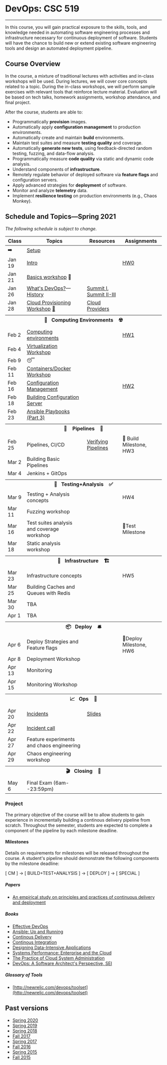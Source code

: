 # DevOps: CSC 519
-------------------------

In this course, you will gain practical exposure to the skills, tools, and knowledge needed in automating software engineering processes and infrastructure necessary for continuous deployment of software. Students will have the chance to build new or extend existing software engineering tools and design an automated deployment pipeline.

## Course Overview

In the course, a mixture of traditional lectures with activities and in-class workshops will be used.  During lectures, we will cover core concepts related to a topic. During the in-class workshops, we will perform sample exercises with relevant tools that reinforce lecture material.  Evaluation will be based on tech talks, homework assignments, workshop attendance, and final project.

After the course, students are able to:

* Programmatically **provision** images.
* Automatically apply **configuration management** to production environments.
* Automatically create and maintain **build** environments.
* Maintain test suites and measure **testing quality** and coverage.
* Automatically **generate new tests**, using feedback-directed random testing, fuzzing, and data-flow analysis.
* Programmatically measure **code quality** via static and dynamic code analysis.
* Understand components of **infrastructure**.
* Remotely regulate behavior of deployed software via **feature flags** and configuration servers.
* Apply advanced strategies for **deployment** of software.
* Monitor and analyze **telemetry** data.
* Implement **resilience testing** on production environments (e.g., Chaos Monkey).

## Schedule and Topics—Spring 2021

*The following schedule is subject to change.*

<!-- 
Jan 19 (HW0)
Jan 21 
Jan 26 
Jan 28

Feb 2 Computing Environments [M1] (HW1) 
Feb 4
Feb 11  
Feb 16
Feb 18

Feb 23 Pipelines (M2) HW2
Feb 25
Mar 2
Mar 4

Mar 9  Test  HW3
Mar 11
Mar 16
Mar 18

Mar 23 Infrastructure (M3) HW4 
Mar 25
Mar 30
Apr 1

Apr 6  Deploy HW5
Apr 8
Apr 13
Apr 15

Apr 20  Ops/Chaos
Apr 22
Apr 27
Apr 29

May 6 (Thursday) Exam -->

| Class    | Topics                           |  Resources | Assignments       |
|----------|----------------------------------|------------| ----------------  |
|  ➡️      | [Setup](Boot.md) 
| Jan 19  | [Intro](https://drive.google.com/file/d/1ieVJug_pqDZjZyATphZ6s16c2oNVhxGc/view?usp=sharing) | | [HW0](HW/HW0-Z.md) 
| Jan 21  | [Basics workshop](https://github.com/chrisparnin/EngineeringBasics) 🥾 
| Jan 26  | [What's DevOps?](https://drive.google.com/file/d/195ZTHWSdExT4crsfm7K47N6Fk5BqP8Bn/view?usp=sharing)—[History](https://drive.google.com/file/d/1vUti511jC2R9zXTlSgpw6Ssx7JrP8IrO/view?usp=sharing) | [Summit I](https://github.com/CSC-DevOps/Course/blob/master/Readings/AdagesI.pdf), [Summit II-III](https://github.com/CSC-DevOps/Course/blob/master/Readings/CACM_DevOps.pdf)  |
| Jan 28  | [Cloud Provisioning Workshop](https://github.com/CSC-DevOps/Provision) [📓](https://docable.cloud/chrisparnin/notebooks/provision/do.md) | [Cloud Providers](HW/Cloud-Providers.md) 
| <tr><th colspan=4> 🧱&nbsp;&nbsp;&nbsp;Computing Environments&nbsp;&nbsp;&nbsp; ☢️</th></tr> |
| Feb 2  | [Computing environments](https://drive.google.com/file/d/1JHVo22qVY1H6pm71aDhByaLCh5eYSnhR/view?usp=sharing) | | [HW1](HW/HW1-V.md)
| Feb 4  | [Virtualization Workshop](https://github.com/CSC-DevOps/VM)
| Feb 9   | 😴
| Feb 11  | [Containers/Docker Workshop](https://github.com/CSC-DevOps/Containers)
| Feb 16  | [Configuration Management](https://drive.google.com/file/d/1UXvPSku5R2_Ls_Hl75ukHJ53OtWOjpBF/view?usp=sharing) | | [HW2](HW/HW2-cm.md)
| Feb 18  | [Building Configuration Server](https://github.com/CSC-DevOps/CM)
| Feb 23  | [Ansible Playbooks (Part 3)](https://github.com/CSC-DevOps/CM/blob/master/Playbooks.md)
| <tr><th colspan=4> 🚰 &nbsp;&nbsp;&nbsp;Pipelines&nbsp;&nbsp;&nbsp; 🚀</th></tr> |
| Feb 25  | Pipelines, CI/CD | [Verifying Pipelines](Readings/DesirableProperties.pdf) | 💎 Build Milestone, HW3
| Mar 2   | Building Basic Pipelines
| Mar 4   | Jenkins + GitOps
| <tr><th colspan=4> 🧪&nbsp;&nbsp;&nbsp;Testing+Analysis&nbsp;&nbsp;&nbsp; ✅</th></tr> |
| Mar 9   | Testing + Analysis concepts | | HW4
| Mar 11   | Fuzzing workshop
| Mar 16   | Test suites analysis and coverage workshop | | 💎Test Milestone
| Mar 18   | Static analysis workshop
| <tr><th colspan=4> 🚧&nbsp;&nbsp;&nbsp;Infrastructure&nbsp;&nbsp;&nbsp; 🏗️</th></tr> |
| Mar 23   | Infrastructure concepts | | HW5
| Mar 25  | Building Caches and Queues with Redis
| Mar 30  | TBA
| Apr 1   | TBA
| <tr><th colspan=4> 📦&nbsp;&nbsp;&nbsp;Deploy&nbsp;&nbsp;&nbsp; 🛎️</th></tr> |
| Apr 6   | Deploy Strategies and Feature flags | |  💎Deploy Milestone, HW6
| Apr 8    | Deployment Workshop
| Apr 13    | Monitoring
| Apr 15    | Monitoring Workshop
| <tr><th colspan=4> 📈&nbsp;&nbsp;&nbsp;Ops&nbsp;&nbsp;&nbsp; 🧯</th></tr> |
| Apr 20   | [Incidents](https://learning.acm.org/techtalks/reliability) | [Slides](https://learning.acm.org/binaries/content/assets/leaning-center/webinar-slides/2020/oops_techtalk_lorinhochstein_slides.pdf) |
| Apr 22   | [Incident call](https://www.pagerduty.com/blog/incident-response-reenactment/)
| Apr 27   | Feature experiments and chaos engineering
| Apr 29   | Chaos engineering workshop
| <tr><th colspan=4> 🎬&nbsp;&nbsp;&nbsp;Closing&nbsp;&nbsp;&nbsp; 💯</th></tr> |
| May 6    | Final Exam (6am--23:59pm) |          |                   |

### Project

The primary objective of the course will be to allow students to gain experience in incrementally building a continous delivery pipeline from scratch.  Throughout the semester, students are expected to complete a component of the pipeline by each milestone deadline.

#### Milestones

Details on requirements for milestones will be released throughout the course.  A student's pipeline should demonstrate the following components by the milestone deadline:

[ CM ] -> [ BUILD+TEST+ANALYSIS ] -> [ DEPLOY ] -> [ SPECIAL ]

##### Papers

* [An empirical study on principles and practices of continuous delivery and deployment](https://peerj.com/preprints/1889.pdf)

##### Books

* [Effective DevOps](https://www.amazon.com/Effective-DevOps-Building-Collaboration-Affinity/dp/1491926309)
* [Ansible: Up and Running](http://www.ansiblebook.com/)
* [Continous Delivery](http://continuousdelivery.com/)
* [Continous Integration](http://www.amazon.com/Continuous-Integration-Improving-Software-Reducing/dp/0321336380)
* [Designing Data-Intensive Applications](http://dataintensive.net/)
* [Systems Performance: Enterprise and the Cloud](http://www.brendangregg.com/sysperfbook.html)
* [The Practice of Cloud System Administration](http://the-cloud-book.com/)
* [DevOps: A Software Architect's Perspective, SEI](http://www.amazon.com/DevOps-Software-Architects-Perspective-Engineering/dp/0134049845)

##### Glossary of Tools

* [http://newrelic.com/devops/toolset](http://newrelic.com/devops/toolset)

## Past versions

* [Spring 2020](https://github.com/CSC-DevOps/Course/tree/Spring2020)
* [Spring 2019](https://github.com/CSC-DevOps/Course/tree/Spring2019)
* [Spring 2018](https://github.com/CSC-DevOps/Course/tree/Spring2018)
* [Fall 2017](https://github.com/CSC-DevOps/Course/tree/Fall2017)
* [Spring 2017](https://github.com/CSC-DevOps/Course/tree/Spring2017)
* [Fall 2016](https://github.com/CSC-DevOps/Course/tree/Fall2016)
* [Spring 2015 ](https://github.com/CSC-DevOps/Course/tree/Spring2015)
* [Fall 2015 ](https://github.com/CSC-DevOps/Course/tree/Fall2015)
